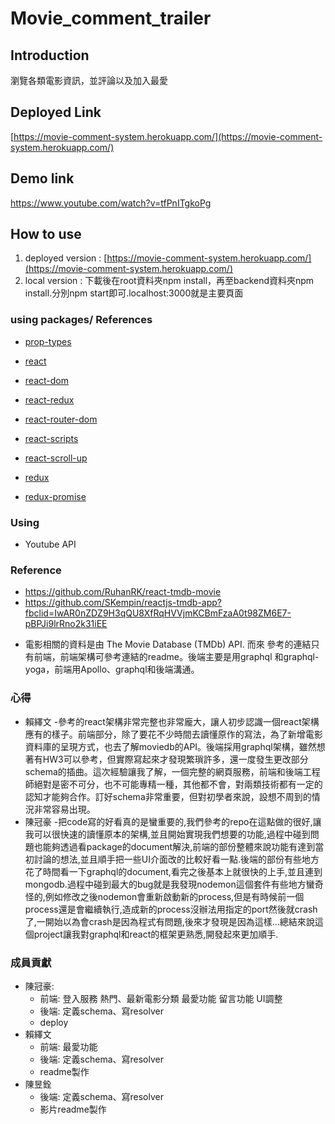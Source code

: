 # Movie_comment_trailer

## Introduction

瀏覽各類電影資訊，並評論以及加入最愛

## Deployed Link

[https://movie-comment-system.herokuapp.com/](https://movie-comment-system.herokuapp.com/)

## Demo link

https://www.youtube.com/watch?v=tfPnITgkoPg

## How to use

1. deployed version : [https://movie-comment-system.herokuapp.com/](https://movie-comment-system.herokuapp.com/)
2. local version : 下載後在root資料夾npm install，再至backend資料夾npm install.分別npm start即可.localhost:3000就是主要頁面


### using packages/ References

-   [prop-types](https://www.npmjs.com/package/prop-types)

-   [react](https://reactjs.org/)

-   [react-dom](https://reactjs.org/)

-   [react-redux](https://redux.js.org/basics/usage-with-react)

-   [react-router-dom](https://reactjs.org/)

-   [react-scripts](https://reactjs.org/)

-   [react-scroll-up](https://github.com/milosjanda/react-scroll-up)

-   [redux](https://redux.js.org/)

-   [redux-promise](https://www.npmjs.com/package/redux-promise)


### Using

* Youtube API

### Reference

* https://github.com/RuhanRK/react-tmdb-movie
* https://github.com/SKempin/reactjs-tmdb-app?fbclid=IwAR0nZDZ9H3qQU8XfRqHVVjmKCBmFzaA0t98ZM6E7-pBPJi9lrRno2k31iEE
-   電影相關的資料是由 The Movie Database (TMDb) API. 而來
參考的連結只有前端，前端架構可參考連結的readme。後端主要是用graphql 和graphql-yoga，前端用Apollo、graphql和後端溝通。

### 心得
* 賴繹文
  -參考的react架構非常完整也非常龐大，讓人初步認識一個react架構應有的樣子。前端部分，除了要花不少時間去讀懂原作的寫法，為了新增電影資料庫的呈現方式，也去了解moviedb的API。後端採用graphql架構，雖然想著有HW3可以參考，但實際寫起來才發現繁瑣許多，還一度發生更改部分schema的插曲。這次經驗讓我了解，一個完整的網頁服務，前端和後端工程師絕對是密不可分，也不可能專精一種，其他都不會，對兩類技術都有一定的認知才能夠合作。訂好schema非常重要，但對初學者來說，設想不周到的情況非常容易出現。
* 陳冠豪
  -把code寫的好看真的是蠻重要的,我們參考的repo在這點做的很好,讓我可以很快速的讀懂原本的架構,並且開始實現我們想要的功能,過程中碰到問題也能夠透過看package的document解決,前端的部份整體來說功能有達到當初討論的想法,並且順手把一些UI介面改的比較好看一點.後端的部份有些地方花了時間看一下graphql的document,看完之後基本上就很快的上手,並且連到mongodb.過程中碰到最大的bug就是我發現nodemon這個套件有些地方蠻奇怪的,例如修改之後nodemon會重新啟動新的process,但是有時候前一個process還是會繼續執行,造成新的process沒辦法用指定的port然後就crash了,一開始以為會crash是因為程式有問題,後來才發現是因為這樣...總結來說這個project讓我對graphql和react的框架更熟悉,開發起來更加順手.

### 成員貢獻

* 陳冠豪:
	- 前端:
	      登入服務
	      熱門、最新電影分類
	      最愛功能
		  留言功能
		  UI調整
	- 後端:
		定義schema、寫resolver
	- deploy
* 賴繹文
	- 前端:
		最愛功能
	- 後端:
		定義schema、寫resolver
	- readme製作
* 陳昱銓
	- 後端:
		定義schema、寫resolver
	- 影片readme製作
